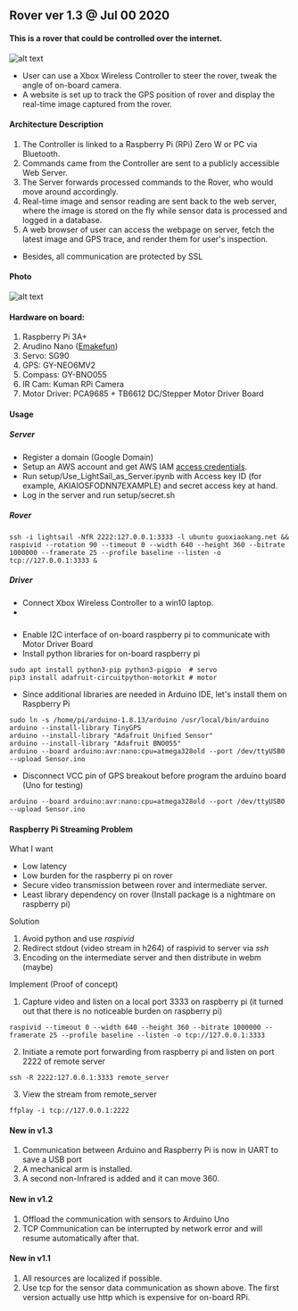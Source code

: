 ## Rover ver 1.3 @ Jul 00 2020
#### This is a rover that could be controlled over the internet.<br>
![alt text](https://raw.githubusercontent.com/xg590/rover/v1.1/github/architecture.png "architecture")
* User can use a Xbox Wireless Controller to steer the rover, tweak the angle of on-board camera. 
* A website is set up to track the GPS position of rover and display the real-time image captured from the rover. 
#### Architecture Description
1. The Controller is linked to a Raspberry Pi (RPi) Zero W or PC via Bluetooth.
2. Commands came from the Controller are sent to a publicly accessible Web Server.
3. The Server forwards processed commands to the Rover, who would move around accordingly. 
4. Real-time image and sensor reading are sent back to the web server, where the image is stored on the fly while sensor data is processed and logged in a database.
6. A web browser of user can access the webpage on server, fetch the latest image and GPS trace, and render them for user's inspection. 
* Besides, all communication are protected by SSL
#### Photo
![alt text](https://github.com/xg590/rover/blob/v1.2/github/photo.jpg "real rover")
#### Hardware on board:
  1. Raspberry Pi 3A+
  2. Arudino Nano ([Emakefun](https://www.amazon.com/gp/product/B07GPPK4DK))
  3. Servo: SG90
  4. GPS: GY-NEO6MV2
  5. Compass: GY-BNO055
  6. IR Cam: Kuman RPi Camera
  7. Motor Driver: PCA9685 + TB6612 DC/Stepper Motor Driver Board
#### Usage
##### Server
* Register a domain (Google Domain)
* Setup an AWS account and get AWS IAM [access credentials](https://docs.aws.amazon.com/general/latest/gr/aws-sec-cred-types.html). 
* Run setup/Use_LightSail_as_Server.ipynb with Access key ID (for example, AKIAIOSFODNN7EXAMPLE) and secret access key at hand.
* Log in the server and run setup/secret.sh
##### Rover
```shell
ssh -i lightsail -NfR 2222:127.0.0.1:3333 -l ubuntu guoxiaokang.net && raspivid --rotation 90 --timeout 0 --width 640 --height 360 --bitrate 1000000 --framerate 25 --profile baseline --listen -o tcp://127.0.0.1:3333 &
```
##### Driver
* Connect Xbox Wireless Controller to a win10 laptop.
* 

#####
* Enable I2C interface of on-board raspberry pi to communicate with Motor Driver Board
* Install python libraries for on-board raspberry pi
```shell
sudo apt install python3-pip python3-pigpio  # servo
pip3 install adafruit-circuitpython-motorkit # motor
```
* Since additional libraries are needed in Arduino IDE, let's install them on Raspberry Pi
```
sudo ln -s /home/pi/arduino-1.8.13/arduino /usr/local/bin/arduino
arduino --install-library TinyGPS
arduino --install-library "Adafruit Unified Sensor"
arduino --install-library "Adafruit BNO055"
arduino --board arduino:avr:nano:cpu=atmega328old --port /dev/ttyUSB0 --upload Sensor.ino
```
* Disconnect VCC pin of GPS breakout before program the arduino board (Uno for testing)
```
arduino --board arduino:avr:nano:cpu=atmega328old --port /dev/ttyUSB0 --upload Sensor.ino
``` 
#### Raspberry Pi Streaming Problem
What I want
* Low latency
* Low burden for the raspberry pi on rover
* Secure video transmission between rover and intermediate server. 
* Least library dependency on rover (Install package is a nightmare on raspberry pi)

Solution
1. Avoid python and use <i>raspivid</i> 
2. Redirect stdout (video stream in h264) of raspivid to server via <i>ssh</i>
3. Encoding on the intermediate server and then distribute in webm (maybe)

Implement (Proof of concept)
1. Capture video and listen on a local port 3333 on raspberry pi (it turned out that there is no noticeable burden on raspberry pi)
```shell
raspivid --timeout 0 --width 640 --height 360 --bitrate 1000000 --framerate 25 --profile baseline --listen -o tcp://127.0.0.1:3333
```
2. Initiate a remote port forwarding from raspberry pi and listen on port 2222 of remote server 
```shell
ssh -R 2222:127.0.0.1:3333 remote_server
```
3. View the stream from remote_server
````shell
ffplay -i tcp://127.0.0.1:2222
````
#### New in v1.3 
1. Communication between Arduino and Raspberry Pi is now in UART to save a USB port
2. A mechanical arm is installed.
3. A second non-Infrared is added and it can move 360.

#### New in v1.2
1. Offload the communication with sensors to Arduino Uno
2. TCP Communication can be interrupted by network error and will resume automatically after that.
 
#### New in v1.1
1. All resources are localized if possible.
2. Use tcp for the sensor data communication as shown above. The first version actually use http which is expensive for on-board RPi. 

